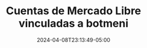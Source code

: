 ---
weight: 610
title: "Cuentas de Mercado Libre vinculadas a botmeni"
description: "Cuentas de Mercado Libre vinculadas a botmeni"
icon: "category"
color: "primary"
date: "2024-04-08T23:13:49-05:00"
lastmod: "2024-04-08T23:13:49-05:00"
draft: false
toc: true
---